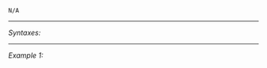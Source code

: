 `N/A`


---
*Syntaxes:*

<!-- [] call `BIS_fnc_moduleSimulationManager` -->

---
*Example 1:*

<!-- 
```sqf
[] call BIS_fnc_moduleSimulationManager;
``` -->